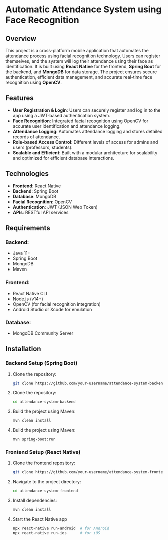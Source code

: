 # Automatic Attendance System using Face Recognition

## Overview
This project is a cross-platform mobile application that automates the attendance process using facial recognition technology. Users can register themselves, and the system will log their attendance using their face as identification. It is built using **React Native** for the frontend, **Spring Boot** for the backend, and **MongoDB** for data storage. The project ensures secure authentication, efficient data management, and accurate real-time face recognition using **OpenCV**.

## Features
- **User Registration & Login**: Users can securely register and log in to the app using a JWT-based authentication system.
- **Face Recognition**: Integrated facial recognition using OpenCV for accurate user identification and attendance logging.
- **Attendance Logging**: Automates attendance logging and stores detailed records of attendance.
- **Role-based Access Control**: Different levels of access for admins and users (professors, students).
- **Scalable and Efficient**: Built with a modular architecture for scalability and optimized for efficient database interactions.

## Technologies
- **Frontend**: React Native
- **Backend**: Spring Boot
- **Database**: MongoDB
- **Facial Recognition**: OpenCV
- **Authentication**: JWT (JSON Web Token)
- **APIs**: RESTful API services

## Requirements
### Backend:
- Java 11+
- Spring Boot
- MongoDB
- Maven

### Frontend:
- React Native CLI
- Node.js (v14+)
- OpenCV (for facial recognition integration)
- Android Studio or Xcode for emulation

### Database:
- MongoDB Community Server

## Installation

### Backend Setup (Spring Boot)
1. Clone the repository:
   ```bash
   git clone https://github.com/your-username/attendance-system-backend.git

2. Clone the repository:
   ```bash
   cd attendance-system-backend
3. Build the project using Maven:
   ```bash
   mvn clean install
4. Build the project using Maven:
   ```bash
   mvn spring-boot:run

### Frontend Setup (React Native)
1. Clone the frontend repository:
   ```bash
   git clone https://github.com/your-username/attendance-system-frontend.git
   
2. Navigate to the project directory:
   ```bash
   cd attendance-system-frontend
   
3. Install dependencies:
   ```bash
   mvn clean install

4. Start the React Native app
   ```bash
   npx react-native run-android  # for Android
   npx react-native run-ios      # for iOS

   
   
